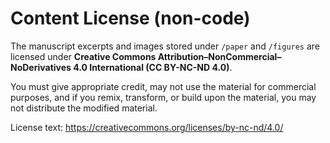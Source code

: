 # Content License (non-code)

The manuscript excerpts and images stored under `/paper` and `/figures` are licensed under
**Creative Commons Attribution–NonCommercial–NoDerivatives 4.0 International (CC BY-NC-ND 4.0)**.

You must give appropriate credit, may not use the material for commercial purposes,
and if you remix, transform, or build upon the material, you may not distribute the modified material.

License text: https://creativecommons.org/licenses/by-nc-nd/4.0/
